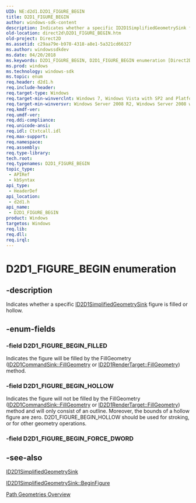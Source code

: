```yaml
---
UID: NE:d2d1.D2D1_FIGURE_BEGIN
title: D2D1_FIGURE_BEGIN
author: windows-sdk-content
description: Indicates whether a specific ID2D1SimplifiedGeometrySink figure is filled or hollow.
old-location: direct2d\D2D1_FIGURE_BEGIN.htm
old-project: Direct2D
ms.assetid: c29aa79e-b978-4318-a8e1-5a321cd66327
ms.author: windowssdkdev
ms.date: 04/20/2018
ms.keywords: D2D1_FIGURE_BEGIN, D2D1_FIGURE_BEGIN enumeration [Direct2D], D2D1_FIGURE_BEGIN_FILLED, D2D1_FIGURE_BEGIN_HOLLOW, d2d1/D2D1_FIGURE_BEGIN, d2d1/D2D1_FIGURE_BEGIN_FILLED, d2d1/D2D1_FIGURE_BEGIN_HOLLOW, direct2d.D2D1_FIGURE_BEGIN
ms.prod: windows
ms.technology: windows-sdk
ms.topic: enum
req.header: d2d1.h
req.include-header: 
req.target-type: Windows
req.target-min-winverclnt: Windows 7, Windows Vista with SP2 and Platform Update for Windows Vista [desktop apps | UWP apps]
req.target-min-winversvr: Windows Server 2008 R2, Windows Server 2008 with SP2 and Platform Update for Windows Server 2008 [desktop apps | UWP apps]
req.kmdf-ver: 
req.umdf-ver: 
req.ddi-compliance: 
req.unicode-ansi: 
req.idl: Ctxtcall.idl
req.max-support: 
req.namespace: 
req.assembly: 
req.type-library: 
tech.root: 
req.typenames: D2D1_FIGURE_BEGIN
topic_type:
 - APIRef
 - kbSyntax
api_type:
 - HeaderDef
api_location:
 - d2d1.h
api_name:
 - D2D1_FIGURE_BEGIN
product: Windows
targetos: Windows
req.lib: 
req.dll: 
req.irql: 
---
```


# D2D1_FIGURE_BEGIN enumeration


## -description


Indicates whether a specific <a href="https://msdn.microsoft.com/cf877a25-7b9f-4db0-ac53-b4a350795a86">ID2D1SimplifiedGeometrySink</a> figure is filled or hollow. 


## -enum-fields




### -field D2D1_FIGURE_BEGIN_FILLED

Indicates the figure will be filled by the FillGeometry (<a href="https://msdn.microsoft.com/04e93b19-f3a7-4196-bce0-e656d48116ef">ID2D1CommandSink::FillGeometry</a> 
          or <a href="https://msdn.microsoft.com/097f21ac-a062-4ce1-bdc7-87317dbdf5be">ID2D1RenderTarget::FillGeometry</a>) method.


### -field D2D1_FIGURE_BEGIN_HOLLOW

Indicates the figure will not be filled by the FillGeometry (<a href="https://msdn.microsoft.com/04e93b19-f3a7-4196-bce0-e656d48116ef">ID2D1CommandSink::FillGeometry</a> 
          or <a href="https://msdn.microsoft.com/097f21ac-a062-4ce1-bdc7-87317dbdf5be">ID2D1RenderTarget::FillGeometry</a>) method and will only consist of an outline. 
          Moreover, the bounds of a hollow figure are zero. 
          D2D1_FIGURE_BEGIN_HOLLOW should be used for stroking, or for other geometry operations.


### -field D2D1_FIGURE_BEGIN_FORCE_DWORD




## -see-also




<a href="https://msdn.microsoft.com/cf877a25-7b9f-4db0-ac53-b4a350795a86">ID2D1SimplifiedGeometrySink</a>



<a href="https://msdn.microsoft.com/87a932d4-1f90-4bdb-b131-0664566b0318">ID2D1SimplifiedGeometrySink::BeginFigure</a>



<a href="https://msdn.microsoft.com/38a290be-b915-4317-b9b1-0e49e40dc8ec">Path Geometries Overview</a>
 

 

